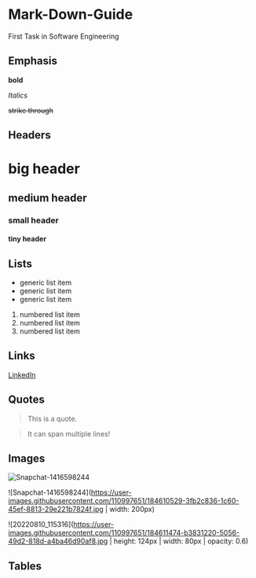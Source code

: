 # Mark-Down-Guide
First Task in Software Engineering 
## Emphasis 
**bold**

*Italics*

~~strike through~~

## Headers
# big header

## medium header

### small header

#### tiny header

## Lists
- generic list item
- generic list item
- generic list item
1. numbered list item 
2. numbered list item
3. numbered list item

## Links
[LinkedIn](https://www.linkedin.com/in/hammed-alidu-535727b6)

## Quotes
>This is a quote.

>It can span multiple lines!


## Images 
![Snapchat-1416598244](https://user-images.githubusercontent.com/110997651/184610179-a1ab6f23-5a51-4b2c-b50c-8fcdd06bd97d.jpg)

![Snapchat-1416598244](https://user-images.githubusercontent.com/110997651/184610529-3fb2c836-1c60-45ef-8813-29e221b7824f.jpg | width: 200px)

![20220810_115316](https://user-images.githubusercontent.com/110997651/184611474-b3831220-5056-49d2-818d-a4ba46d90af8.jpg | height: 124px | width: 80px | opacity: 0.6)

## Tables 
